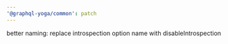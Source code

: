```yaml
---
'@graphql-yoga/common': patch
---
```


better naming: replace introspection option name with disableIntrospection
